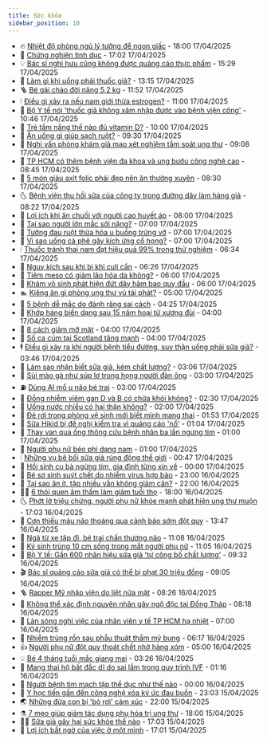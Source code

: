 ```yaml
---
title: Sức khỏe
sidebar_position: 10
---
```


<!-- vnexpress-suc-khoe:START -->
- 🔥 [Nhiệt độ phòng ngủ lý tưởng để ngon giấc](https://vnexpress.net/nhiet-do-phong-ngu-ly-tuong-de-ngon-giac-4874746.html) - 18:00 17/04/2025
- 🥰 [Chứng nghiện tình dục](https://editor.vnexpress.net/suckhoe/disease/index/editv2/id/314) - 17:02 17/04/2025
- 💡 [Bác sĩ nghỉ hưu cũng không được quảng cáo thực phẩm](https://vnexpress.net/bac-si-nghi-huu-cung-khong-duoc-quang-cao-thuc-pham-4875372.html) - 15:29 17/04/2025
- 🤗 [Làm gì khi uống phải thuốc giả?](https://vnexpress.net/lam-gi-khi-uong-phai-thuoc-gia-4875194.html) - 13:15 17/04/2025
- 🪜 [Bé gái chào đời nặng 5,2 kg](https://vnexpress.net/be-gai-chao-doi-nang-5-2-kg-4875356.html) - 11:52 17/04/2025
- 🕯 [Điều gì xảy ra nếu nam giới thừa estrogen?](https://vnexpress.net/dieu-gi-xay-ra-neu-nam-gioi-thua-estrogen-4875130.html) - 11:00 17/04/2025
- 🤭 [Bộ Y tế nói &#39;thuốc giả không xâm nhập được vào bệnh viện công&#39;](https://vnexpress.net/bo-y-te-noi-thuoc-gia-khong-xam-nhap-duoc-vao-benh-vien-cong-4875385.html) - 10:46 17/04/2025
- 👀 [Trẻ tắm nắng thế nào đủ vitamin D?](https://vnexpress.net/tre-tam-nang-the-nao-du-vitamin-d-4875319.html) - 10:00 17/04/2025
- 🌋 [Ăn uống gì giúp sạch ruột?](https://vnexpress.net/an-uong-gi-giup-sach-ruot-4875080.html) - 09:30 17/04/2025
- 🫶 [Nghi vấn phòng khám giả mạo xét nghiệm tầm soát ung thư](https://vnexpress.net/nghi-van-phong-kham-gia-mao-xet-nghiem-tam-soat-ung-thu-4875264.html) - 09:08 17/04/2025
- 🦆 [TP HCM có thêm bệnh viện đa khoa và ung bướu công nghệ cao](https://vnexpress.net/tp-hcm-co-them-benh-vien-da-khoa-va-ung-buou-cong-nghe-cao-4875336.html) - 08:45 17/04/2025
- 🚀 [5 món giàu axit folic phái đẹp nên ăn thường xuyên](https://vnexpress.net/5-mon-giau-axit-folic-phai-dep-nen-an-thuong-xuyen-4875265.html) - 08:30 17/04/2025
- 🌜 [Bệnh viện thu hồi sữa của công ty trong đường dây làm hàng giả](https://vnexpress.net/benh-vien-thu-hoi-sua-cua-cong-ty-trong-duong-day-lam-hang-gia-4875126.html) - 08:22 17/04/2025
- 🧰 [Lợi ích khi ăn chuối với người cao huyết áp](https://vnexpress.net/loi-ich-khi-an-chuoi-voi-nguoi-cao-huyet-ap-4875121.html) - 08:00 17/04/2025
- 💫 [Tại sao người lớn mắc sởi nặng?](https://vnexpress.net/tai-sao-nguoi-lon-mac-soi-nang-4875207.html) - 07:00 17/04/2025
- 🌝 [Tưởng đau ruột thừa hóa u buồng trứng vỡ](https://vnexpress.net/tuong-dau-ruot-thua-hoa-u-buong-trung-vo-4875165.html) - 07:00 17/04/2025
- 🗽 [Vì sao uống cà phê gây kích ứng cổ họng?](https://vnexpress.net/vi-sao-uong-ca-phe-gay-kich-ung-co-hong-4875160.html) - 07:00 17/04/2025
- 🕯 [Thuốc tránh thai nam đạt hiệu quả 99% trong thử nghiệm](https://vnexpress.net/thuoc-tranh-thai-nam-dat-hieu-qua-99-trong-thu-nghiem-4875203.html) - 06:34 17/04/2025
- 🦅 [Nguy kịch sau khi bị khỉ culi cắn](https://vnexpress.net/nguy-kich-sau-khi-bi-khi-culi-can-4875057.html) - 06:26 17/04/2025
- 🦆 [Tiêm meso có giảm lão hóa da không?](https://vnexpress.net/tiem-meso-co-giam-lao-hoa-da-khong-4875198.html) - 06:00 17/04/2025
- 🎊 [Khám vô sinh phát hiện đứt dây hãm bao quy đầu](https://vnexpress.net/kham-vo-sinh-phat-hien-dut-day-ham-bao-quy-dau-4875108.html) - 06:00 17/04/2025
- 🏊 [Kiêng ăn gì phòng ung thư vú tái phát?](https://vnexpress.net/kieng-an-gi-phong-ung-thu-vu-tai-phat-4875119.html) - 05:00 17/04/2025
- 📝 [5 bệnh dễ mắc do đánh răng sai cách](https://vnexpress.net/5-benh-de-mac-do-danh-rang-sai-cach-4874872.html) - 04:25 17/04/2025
- 💯 [Khớp háng biến dạng sau 15 năm hoại tử xương đùi](https://vnexpress.net/khop-hang-bien-dang-sau-15-nam-hoai-tu-xuong-dui-4875106.html) - 04:00 17/04/2025
- 🌊 [8 cách giảm mỡ mặt](https://vnexpress.net/8-cach-giam-mo-mat-4875083.html) - 04:00 17/04/2025
- 🚀 [Số ca cúm tại Scotland tăng mạnh](https://vnexpress.net/so-ca-cum-tai-scotland-tang-manh-4875077.html) - 04:00 17/04/2025
- 🕴 [Điều gì xảy ra khi người bệnh tiểu đường, suy thận uống phải sữa giả?](https://vnexpress.net/dieu-gi-xay-ra-khi-nguoi-benh-tieu-duong-suy-than-uong-phai-sua-gia-4875104.html) - 03:46 17/04/2025
- 🗽 [Làm sao nhận biết sữa giả, kém chất lượng?](https://vnexpress.net/lam-sao-nhan-biet-sua-gia-kem-chat-luong-4874858.html) - 03:06 17/04/2025
- 🎡 [Sùi mào gà như súp lơ trong họng người đàn ông](https://vnexpress.net/sui-mao-ga-nhu-sup-lo-trong-hong-nguoi-dan-ong-4874895.html) - 03:00 17/04/2025
- ⛽️ [Dùng AI mổ u não bé trai](https://vnexpress.net/dung-ai-mo-u-nao-be-trai-4874887.html) - 03:00 17/04/2025
- 🦆 [Đồng nhiễm viêm gan D và B có chữa khỏi không?](https://vnexpress.net/dong-nhiem-viem-gan-d-va-b-co-chua-khoi-khong-4875058.html) - 02:30 17/04/2025
- 🤩 [Uống nước nhiều có hại thận không?](https://vnexpress.net/uong-nuoc-nhieu-co-hai-than-khong-4874963.html) - 02:00 17/04/2025
- 🦒 [Đẻ rơi trong phòng vệ sinh mới biết mình mang thai](https://vnexpress.net/de-roi-trong-phong-ve-sinh-moi-biet-minh-mang-thai-4874859.html) - 01:53 17/04/2025
- 💫 [Sữa Hikid bị đề nghị kiểm tra vì quảng cáo &#39;nổ&#39;](https://vnexpress.net/sua-hikid-bi-de-nghi-kiem-tra-vi-quang-cao-no-4875023.html) - 01:04 17/04/2025
- 🐘 [Thay van qua ống thông cứu bệnh nhân ba lần ngưng tim](https://vnexpress.net/thay-van-qua-ong-thong-cuu-benh-nhan-ba-lan-ngung-tim-4874962.html) - 01:00 17/04/2025
- 🚀 [Người phụ nữ béo phì dạng nam](https://vnexpress.net/nguoi-phu-nu-beo-phi-dang-nam-4874900.html) - 01:00 17/04/2025
- 🕯 [Những vụ bê bối sữa giả rúng động thế giới](https://vnexpress.net/nhung-vu-be-boi-sua-gia-rung-dong-the-gioi-4874886.html) - 00:47 17/04/2025
- 🦏 [Hồi sinh cụ bà ngừng tim, gia đình từng xin về](https://vnexpress.net/hoi-sinh-cu-ba-ngung-tim-gia-dinh-tung-xin-ve-4874660.html) - 00:00 17/04/2025
- 🦄 [Bé sơ sinh suýt chết do nhiễm virus hợp bào](https://vnexpress.net/be-so-sinh-suyt-chet-do-nhiem-virus-hop-bao-4874763.html) - 23:00 16/04/2025
- 🦒 [Tại sao ăn ít, tập nhiều vẫn không giảm cân?](https://vnexpress.net/tai-sao-an-it-tap-nhieu-van-khong-giam-can-4874266.html) - 22:00 16/04/2025
- 👨‍🏫 [6 thói quen âm thầm làm giảm tuổi thọ](https://vnexpress.net/6-thoi-quen-am-tham-lam-giam-tuoi-tho-4873877.html) - 18:00 16/04/2025
- 🌜 [Phớt lờ triệu chứng, người phụ nữ khỏe mạnh phát hiện ung thư muộn](https://vnexpress.net/phot-lo-trieu-chung-nguoi-phu-nu-khoe-manh-phat-hien-ung-thu-muon-4874442.html) - 17:03 16/04/2025
- 🚀 [Cơn thiếu máu não thoáng qua cảnh báo sớm đột quỵ](https://vnexpress.net/con-thieu-mau-nao-thoang-qua-canh-bao-som-dot-quy-4874951.html) - 13:47 16/04/2025
- 💃 [Ngã từ xe tập đi, bé trai chấn thương não](https://vnexpress.net/nga-tu-xe-tap-di-be-trai-chan-thuong-nao-4874826.html) - 11:08 16/04/2025
- 💯 [Ký sinh trùng 10 cm sống trong mắt người phụ nữ](https://vnexpress.net/ky-sinh-trung-10-cm-song-trong-mat-nguoi-phu-nu-4874823.html) - 11:05 16/04/2025
- 🤔 [Bộ Y tế: Gần 600 nhãn hiệu sữa giả &#39;tự công bố chất lượng&#39;](https://vnexpress.net/gan-600-nhan-hieu-sua-gia-tu-cong-bo-chat-luong-4874734.html) - 09:32 16/04/2025
- 🎬 [Bác sĩ quảng cáo sữa giả có thể bị phạt 30 triệu đồng](https://vnexpress.net/bac-si-quang-cao-sua-gia-co-the-bi-phat-30-trieu-dong-4874762.html) - 09:05 16/04/2025
- 🪜 [Rapper Mỹ nhập viện do liệt nửa mặt](https://vnexpress.net/rapper-my-nhap-vien-do-liet-nua-mat-4874678.html) - 08:26 16/04/2025
- 🦣 [Không thể xác định nguyên nhân gây ngộ độc tại Đồng Tháp](https://vnexpress.net/khong-the-xac-dinh-nguyen-nhan-gay-ngo-doc-tai-dong-thap-4874756.html) - 08:18 16/04/2025
- 🧐 [Làn sóng nghỉ việc của nhân viên y tế TP HCM hạ nhiệt](https://vnexpress.net/lan-song-nghi-viec-cua-nhan-vien-y-te-tp-hcm-ha-nhiet-4874575.html) - 07:00 16/04/2025
- 🤡 [Nhiễm trùng rốn sau phẫu thuật thẩm mỹ bụng](https://vnexpress.net/nhiem-trung-ron-sau-phau-thuat-tham-my-bung-4874706.html) - 06:17 16/04/2025
- 👍 [Người phụ nữ đột quỵ thoát chết nhờ hàng xóm](https://vnexpress.net/nguoi-phu-nu-dot-quy-thoat-chet-nho-hang-xom-4874171.html) - 05:00 16/04/2025
- 💡 [Bé 4 tháng tuổi mắc giang mai](https://vnexpress.net/be-4-thang-tuoi-mac-giang-mai-4874599.html) - 03:26 16/04/2025
- 💯 [Mang thai hộ bất đắc dĩ do sai lầm trong quy trình IVF](https://vnexpress.net/mang-thai-ho-bat-dac-di-do-sai-lam-trong-quy-trinh-ivf-4874430.html) - 01:16 16/04/2025
- 🧠 [Người bệnh tim mạch tập thể dục như thế nào](https://vnexpress.net/nguoi-benh-tim-mach-tap-the-duc-nhu-the-nao-4870905.html) - 00:00 16/04/2025
- 🎡 [Y học tiến gần đến công nghệ xóa ký ức đau buồn](https://vnexpress.net/y-hoc-tien-gan-den-cong-nghe-xoa-ky-uc-dau-buon-4874181.html) - 23:03 15/04/2025
- 🌏 [Những đứa con bị &#39;bỏ rơi&#39; cảm xúc](https://vnexpress.net/nhung-dua-con-bi-bo-roi-cam-xuc-4867851.html) - 22:00 15/04/2025
- ⚗️ [7 mẹo giúp giảm tác dụng phụ hóa trị ung thư](https://vnexpress.net/7-meo-giup-giam-tac-dung-phu-hoa-tri-ung-thu-4868523.html) - 18:00 15/04/2025
- 👨‍🏫 [Sữa giả gây hại sức khỏe thế nào](https://vnexpress.net/sua-gia-gay-hai-suc-khoe-the-nao-4874126.html) - 17:03 15/04/2025
- 🤖 [Lợi ích bất ngờ của việc ở một mình](https://vnexpress.net/loi-ich-bat-ngo-cua-viec-o-mot-minh-4873708.html) - 17:01 15/04/2025<!-- vnexpress-suc-khoe:END -->
